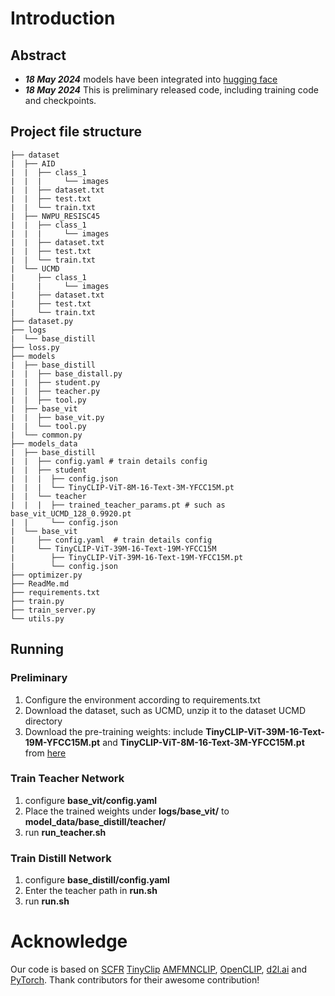 # Introduction

## Abstract

- ***18 May 2024*** models have been integrated into [hugging face](https://huggingface.co/milkyfun0/ModelWeight)
- ***18 May 2024*** This is preliminary released code, including training code and checkpoints. 

## Project file structure

```
├── dataset 
|  ├── AID
|  |  ├── class_1
|  |  |     └── images
|  |  ├── dataset.txt
|  |  ├── test.txt
|  |  └── train.txt
|  ├── NWPU_RESISC45
|  |  ├── class_1
|  |  |     └── images
|  |  ├── dataset.txt
|  |  ├── test.txt
|  |  └── train.txt
|  └── UCMD
|     ├── class_1
|     |     └── images
|     ├── dataset.txt
|     ├── test.txt
|     └── train.txt
├── dataset.py 
├── logs
|  └── base_distill
├── loss.py
├── models
|  ├── base_distill
|  |  ├── base_distall.py
|  |  ├── student.py
|  |  ├── teacher.py
|  |  ├── tool.py
|  ├── base_vit
|  |  ├── base_vit.py
|  |  └── tool.py
|  └── common.py
├── models_data
|  ├── base_distill
|  |  ├── config.yaml # train details config
|  |  ├── student
|  |  |  ├── config.json
|  |  |  └── TinyCLIP-ViT-8M-16-Text-3M-YFCC15M.pt
|  |  └── teacher
|  |  |  ├── trained_teacher_params.pt # such as base_vit_UCMD_128_0.9920.pt
|  |     └── config.json
|  └── base_vit
|     ├── config.yaml  # train details config
|     └── TinyCLIP-ViT-39M-16-Text-19M-YFCC15M
|        ├── TinyCLIP-ViT-39M-16-Text-19M-YFCC15M.pt
|        └── config.json
├── optimizer.py
├── ReadMe.md
├── requirements.txt
├── train.py
├── train_server.py
└── utils.py
```

## Running

### Preliminary

1. Configure the environment according to requirements.txt
2.  Download the dataset, such as UCMD, unzip it to the dataset UCMD directory
3. Download the pre-training weights: include **TinyCLIP-ViT-39M-16-Text-19M-YFCC15M.pt** and  **TinyCLIP-ViT-8M-16-Text-3M-YFCC15M.pt** from [here](https://github.com/wkcn/TinyCLIP) 

### Train Teacher Network 

1.  configure **base_vit/config.yaml**
3.  Place the trained weights under **logs/base_vit/** to **model_data/base_distill/teacher/**
3.  run **run_teacher.sh**

### Train Distill Network

1. configure **base_distill/config.yaml**
2. Enter the teacher path in **run.sh**
3. run **run.sh**


# Acknowledge

Our code is based on [SCFR](https://github.com/xdplay17/SCFR) [TinyClip](https://github.com/wkcn/TinyCLIP) [AMFMN](https://github.com/xiaoyuan1996/AMFMN)[CLIP](https://github.com/openai/CLIP), [OpenCLIP](https://github.com/mlfoundations/open_clip), [d2l.ai](https://zh-v2.d2l.ai/index.html) and [PyTorch](https://github.com/pytorch/pytorch). Thank contributors for their awesome contribution!


